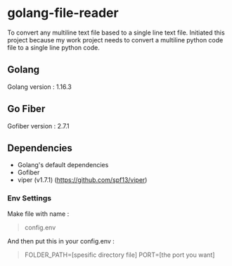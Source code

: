 # golang-file-reader

To convert any multiline text file based to a single line text file. Initiated this project because my work project needs to convert a multiline python code file to a single line python code.

## Golang

Golang version : 1.16.3

## Go Fiber

Gofiber version : 2.7.1

## Dependencies

- Golang's default dependencies
- Gofiber
- viper (v1.7.1) (https://github.com/spf13/viper)

### Env Settings

Make file with name :
> config.env

And then put this in your config.env :

> FOLDER_PATH=[spesific directory file]
> PORT=[the port you want]

